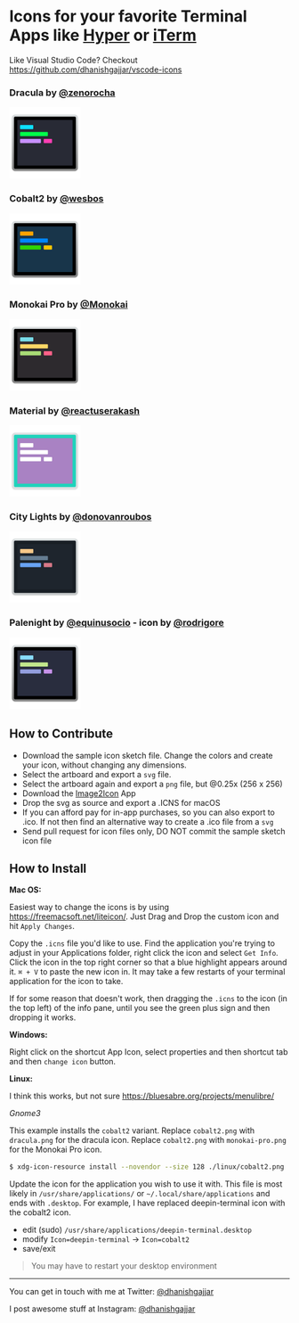 Icons for your favorite Terminal Apps like [Hyper](https://hyper.is) or [iTerm](http://www.iterm2.com)
=========================================================

Like Visual Studio Code? Checkout https://github.com/dhanishgajjar/vscode-icons

### Dracula by [@zenorocha](https://github.com/zenorocha)

<a href="https://draculatheme.com/visual-studio-code/"><img src="svg/dracula.svg" title="Dracula" width="128"/></a>

### Cobalt2 by [@wesbos](https://github.com/wesbos)

<a href="https://marketplace.visualstudio.com/items?itemName=wesbos.theme-cobalt2"><img src="svg/cobalt2.svg" alt="Cobalt 2" title="Cobalt2 by Wes Bos" width="128"/></a>

### Monokai Pro by [@Monokai](https://github.com/Monokai)

<a href="https://marketplace.visualstudio.com/items?itemName=monokai.theme-monokai-pro-vscode"><img src="svg/monokai-pro.svg" alt="Monokai Pro themed iTerm icon" title="Monokai Pro by Monokai" width="128"/></a>

### Material by [@reactuserakash](https://github.com/reactuserakash)

<a href="https://marketplace.visualstudio.com/items?itemName=Equinusocio.vsc-material-theme"><img src="svg/material.svg" alt="Material UI themed iTerm icon" title="Material UI by Akash Debnath" width="128"/></a>

### City Lights by [@donovanroubos](https://github.com/donovanroubos)

<a href="http://citylights.xyz/"><img src="svg/city-lights.svg" alt="City Lights UI themed iTerm icon" title="Material UI by Donovan Roubos" width="128"/></a>

### Palenight by [@equinusocio](https://github.com/equinusocio) - icon by [@rodrigore](https://github.com/rodrigore)

<a href="https://github.com/drewtempelmeyer/palenight.vim"><img src="svg/palenight.svg" alt="Palenight UI themed iTerm icon" title="Palenight themed by equinusocio" width="128"/></a>

## How to Contribute

 - Download the sample icon sketch file. Change the colors and create your icon, without changing any dimensions.
 - Select the artboard and export a `svg` file.
 - Select the artboard again and export a `png` file, but @0.25x (256 x 256)
 - Download the [Image2Icon](http://www.img2icnsapp.com) App
 - Drop the svg as source and export a .ICNS for macOS
 - If you can afford pay for in-app purchases, so you can also export to .ico. If not then find an alternative way to create a .ico file from a `svg`
 - Send pull request for icon files only, DO NOT commit the sample sketch icon file

## How to Install

**Mac OS:**

Easiest way to change the icons is by using https://freemacsoft.net/liteicon/. Just Drag and Drop the custom icon and hit `Apply Changes`.

Copy the `.icns` file you'd like to use. Find the application you're trying to adjust in your Applications folder, right click the icon and select `Get Info`. Click the icon in the top right corner so that a blue highlight appears around it. `⌘ + V` to paste the new icon in. It may take a few restarts of your terminal application for the icon to take.

If for some reason that doesn't work, then dragging the `.icns` to the icon (in the top left) of the info pane, until you see the green plus sign and then dropping it works.

**Windows:**

Right click on the shortcut App Icon, select properties and then shortcut tab and then `change icon` button.

**Linux:**

I think this works, but not sure https://bluesabre.org/projects/menulibre/

*Gnome3*

This example installs the `cobalt2` variant. Replace `cobalt2.png` with `dracula.png` for the dracula icon. Replace `cobalt2.png` with `monokai-pro.png` for the Monokai Pro icon.
```bash
$ xdg-icon-resource install --novendor --size 128 ./linux/cobalt2.png
```

Update the icon for the application you wish to use it with. This file is most likely in `/usr/share/applications/` or `~/.local/share/applications` and ends with `.desktop`.  For example, I have replaced deepin-terminal icon with the cobalt2 icon.

* edit (sudo) `/usr/share/applications/deepin-terminal.desktop`
* modify `Icon=deepin-terminal` -> `Icon=cobalt2`
* save/exit

> You may have to restart your desktop environment

---

You can get in touch with me at Twitter: [@dhanishgajjar](https://twitter.com/dhanishgajjar)

I post awesome stuff at
Instagram: [@dhanishgajjar](https://instagram.com/dhanishgajjar)
